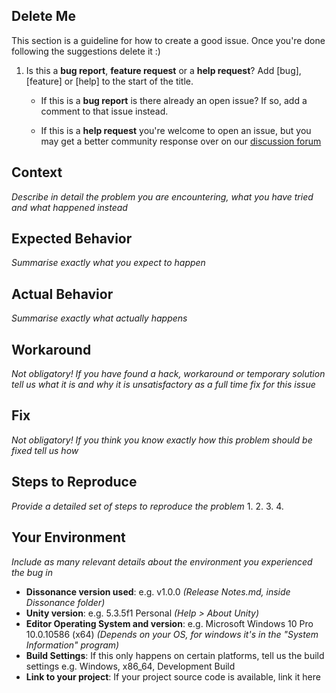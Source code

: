 ## Delete Me

This section is a guideline for how to create a good issue. Once you're done following the suggestions delete it :)

1. Is this a **bug report**, **feature request** or a **help request**? Add [bug], [feature] or [help] to the start of the title.

    - If this is a **bug report** is there already an open issue? If so, add a comment to that issue instead.
    
    - If this is a **help request** you're welcome to open an issue, but you may get a better community response over on our [discussion forum](https://www.reddit.com/r/dissonance_voip)

## Context
_Describe in detail the problem you are encountering, what you have tried and what happened instead_

## Expected Behavior
_Summarise exactly what you expect to happen_

## Actual Behavior
_Summarise exactly what actually happens_

## Workaround
_Not obligatory! If you have found a hack, workaround or temporary solution tell us what it is and why it is unsatisfactory as a full time fix for this issue_

## Fix
_Not obligatory! If you think you know exactly how this problem should be fixed tell us how_

## Steps to Reproduce
_Provide a detailed set of steps to reproduce the problem_
1.
2.
3.
4.

## Your Environment
_Include as many relevant details about the environment you experienced the bug in_
* **Dissonance version used**: e.g. v1.0.0 _(Release Notes.md, inside Dissonance folder)_
* **Unity version**: e.g. 5.3.5f1 Personal _(Help > About Unity)_
* **Editor Operating System and version**: e.g. Microsoft Windows 10 Pro 10.0.10586 (x64) _(Depends on your OS, for windows it's in the "System Information" program)_
* **Build Settings**: If this only happens on certain platforms, tell us the build settings e.g. Windows, x86_64, Development Build
* **Link to your project**: If your project source code is available, link it here